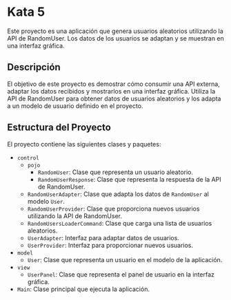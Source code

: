 # Kata 5

Este proyecto es una aplicación que genera usuarios aleatorios utilizando la API de RandomUser. Los datos de los usuarios se adaptan y se muestran en una interfaz gráfica.

## Descripción

El objetivo de este proyecto es demostrar cómo consumir una API externa, adaptar los datos recibidos y mostrarlos en una interfaz gráfica. Utiliza la API de RandomUser para obtener datos de usuarios aleatorios y los adapta a un modelo de usuario definido en el proyecto.

## Estructura del Proyecto

El proyecto contiene las siguientes clases y paquetes:

- `control`
  - `pojo`
    - `RandomUser`: Clase que representa un usuario aleatorio.
    - `RandomUserResponse`: Clase que representa la respuesta de la API de RandomUser.
  - `RandomUserAdapter`: Clase que adapta los datos de `RandomUser` al modelo `User`.
  - `RandomUserProvider`: Clase que proporciona nuevos usuarios utilizando la API de RandomUser.
  - `RandomUsersLoaderCommand`: Clase que carga una lista de usuarios aleatorios.
  - `UserAdapter`: Interfaz para adaptar datos de usuarios.
  - `UserProvider`: Interfaz para proporcionar nuevos usuarios.
- `model`
  - `User`: Clase que representa un usuario en el modelo de la aplicación.
- `view`
  - `UserPanel`: Clase que representa el panel de usuario en la interfaz gráfica.
- `Main`: Clase principal que ejecuta la aplicación.
